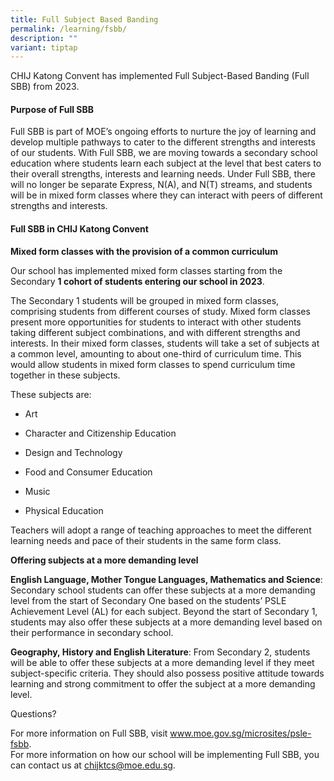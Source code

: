 ```yaml
---
title: Full Subject Based Banding
permalink: /learning/fsbb/
description: ""
variant: tiptap
---
```

<p>CHIJ Katong Convent has implemented Full Subject-Based Banding (Full SBB)
from 2023.</p>
<h4>Purpose of Full SBB</h4>
<p>Full SBB is part of MOE’s ongoing efforts to nurture the joy of learning
and develop multiple pathways to cater to the different strengths and interests
of our students. With Full SBB, we are moving towards a secondary school
education where students learn each subject at the level that best caters
to their overall strengths, interests and learning needs. Under Full SBB,
there will no longer be separate Express, N(A), and N(T) streams, and students
will be in mixed form classes where they can interact with peers of different
strengths and interests.</p>
<h4>Full SBB in CHIJ Katong Convent</h4>
<p><strong>Mixed form classes with the provision of a common curriculum</strong>
</p>
<p>Our school has implemented mixed form classes starting from the Secondary <strong>1 cohort of students entering our school in 2023</strong>.</p>
<p>The Secondary 1 students will be grouped in mixed form classes, comprising
students from different courses of study. Mixed form classes present more
opportunities for students to interact with other students taking different
subject combinations, and with different strengths and interests. In their
mixed form classes, students will take a set of subjects at a common level,
amounting to about one-third of curriculum time. This would allow students
in mixed form classes to spend curriculum time together in these subjects.</p>
<p>These subjects are:</p>
<ul data-tight="true" class="tight">
<li>
<p>Art</p>
</li>
<li>
<p>Character and Citizenship Education</p>
</li>
<li>
<p>Design and Technology</p>
</li>
<li>
<p>Food and Consumer Education</p>
</li>
<li>
<p>Music</p>
</li>
<li>
<p>Physical Education</p>
</li>
</ul>
<p>Teachers will adopt a range of teaching approaches to meet the different
learning needs and pace of their students in the same form class.</p>
<p><strong>Offering subjects at a more demanding level</strong>
</p>
<p><strong>English Language, Mother Tongue Languages, Mathematics and Science</strong>:
Secondary school students can offer these subjects at a more demanding
level from the start of Secondary One based on the students’ PSLE Achievement
Level (AL) for each subject. Beyond the start of Secondary 1, students
may also offer these subjects at a more demanding level based on their
performance in secondary school.</p>
<p><strong>Geography, History and English Literature</strong>: From Secondary
2, students will be able to offer these subjects at a more demanding level
if they meet subject-specific criteria. They should also possess positive
attitude towards learning and strong commitment to offer the subject at
a more demanding level.</p>
<p>Questions?</p>
<p>For more information on Full SBB, visit <a href="http://www.moe.gov.sg/microsites/psle-fsbb" rel="noopener noreferrer nofollow" target="_blank">www.moe.gov.sg/microsites/psle-fsbb</a>.
<br>For more information on how our school will be implementing Full SBB,
you can contact us at <a href="mailto:chijktcs@moe.edu.sg" rel="noopener noreferrer nofollow" target="_blank">chijktcs@moe.edu.sg</a>.</p>
<p></p>